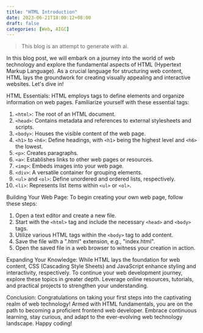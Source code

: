 ```yaml
---
title: "HTML Introduction"
date: 2023-06-21T18:00:12+08:00
draft: false
categories: [Web, AIGC]
---
```


> This blog is an attempt to generate with ai.

In this blog post, we will embark on a journey into the world of web technology and explore the fundamental aspects of HTML (Hypertext Markup Language). As a crucial language for structuring web content, HTML lays the groundwork for creating visually appealing and interactive websites. Let's dive in!

HTML Essentials: HTML employs tags to define elements and organize information on web pages. Familiarize yourself with these essential tags:

1. `<html>`: The root of an HTML document.
2. `<head>`: Contains metadata and references to external stylesheets and scripts.
3. `<body>`: Houses the visible content of the web page.
4. `<h1>` to `<h6>`: Define headings, with `<h1>` being the highest level and `<h6>` the lowest.
5. `<p>`: Creates paragraphs.
6. `<a>`: Establishes links to other web pages or resources.
7. `<img>`: Embeds images into your web page.
8. `<div>`: A versatile container for grouping elements.
9. `<ul>` and `<ol>`: Define unordered and ordered lists, respectively.
10. `<li>`: Represents list items within `<ul>` or `<ol>`.

Building Your Web Page: To begin creating your own web page, follow these steps:

1. Open a text editor and create a new file.
2. Start with the `<html>` tag and include the necessary `<head>` and `<body>` tags.
3. Utilize various HTML tags within the `<body>` tag to add content.
4. Save the file with a ".html" extension, e.g., "index.html".
5. Open the saved file in a web browser to witness your creation in action.

Expanding Your Knowledge: While HTML lays the foundation for web content, CSS (Cascading Style Sheets) and JavaScript enhance styling and interactivity, respectively. To continue your web development journey, explore these topics in greater depth. Leverage online resources, tutorials, and practical projects to strengthen your understanding.

Conclusion: Congratulations on taking your first steps into the captivating realm of web technology! Armed with HTML fundamentals, you are on the path to becoming a proficient frontend web developer. Embrace continuous learning, stay curious, and adapt to the ever-evolving web technology landscape. Happy coding!
